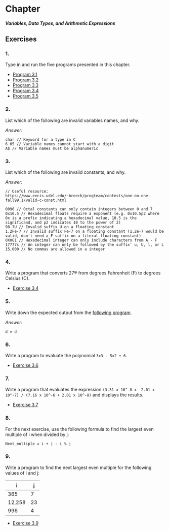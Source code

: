 # Chapter #
#### *Variables, Data Types, and Arithmetic Expressions*

## Exercises

### 1.

Type in and run the five programs presented in this chapter.

- [Program 3.1](program-3-1.c)
- [Program 3.2](program-3-2.c)
- [Program 3.3](program-3-3.c)
- [Program 3.4](program-3-4.c)
- [Program 3.5](program-3-5.c)

### 2.

List which of the following are invalid variables names, and why.

*Answer:*
```
char // Keyword for a type in C
6_05 // Variable names cannot start with a digit
A$ // Variable names must be alphanumeric
```

### 3.

List which of the following are invalid constants, and why.

*Answer:*
```
// Useful resource: https://www.eecis.udel.edu/~breech/progteam/contests/one-on-one-fall99.1/valid-c-const.html

0096 // Octal constants can only contain integers between 0 and 7
0x10.5 // Hexadecimal floats require a exponent (e.g. 0x10.5p2 where 0x is a prefix indicating a hexadecimal value, 10.5 is the significand, and p2 indicates 10 to the power of 2)
98.7U // Invalid suffix U on a floating constant
1.2Fe-7 // Invalid suffix Fe-7 on a floating constant (1.2e-7 would be valid, don't need a F suffix on a literal floating constant)
0X0G1 // Hexadecimal integer can only include characters from A - F
17777s // An integer can only be followed by the suffix' u, U, l, or L
15,000 // No commas are allowed in a integer
```

### 4.

Write a program that converts 27® from degrees Fahrenheit (F) to degrees Celsius (C).

- [Exercise 3.4](exercise-3-4.c)

### 5.

Write down the expected output from the [following program](exercise-3-5.c).

*Answer:*
```
d = d
```

### 6.

Write a program to evaluate the polynomial `3x3 - 5x2 + 6`.

- [Exercise 3.6](exercise-3-6.c)

### 7.

Write a program that evaluates the expression `(3.31 x 10^-8 x  2.01 x 10^-7) / (7.16 x 10^-6 + 2.01 x 10^-8)` and displays the results.

- [Exercise 3.7](exercise-3-7.c)

### 8.

For the next exercise, use the following formula to find the largest even multiple of i when divided by j:

```
Next_multiple = i + j - i % j
```

### 9.

Write a program to find the next largest even multiple for the following values of i and j:

|    i   |   j   |
| ------ | ----- |
|   365  |   7   |
| 12,258 |   23  |
|   996  |   4   |

- [Exercise 3.9](exercise-3-9.c)
